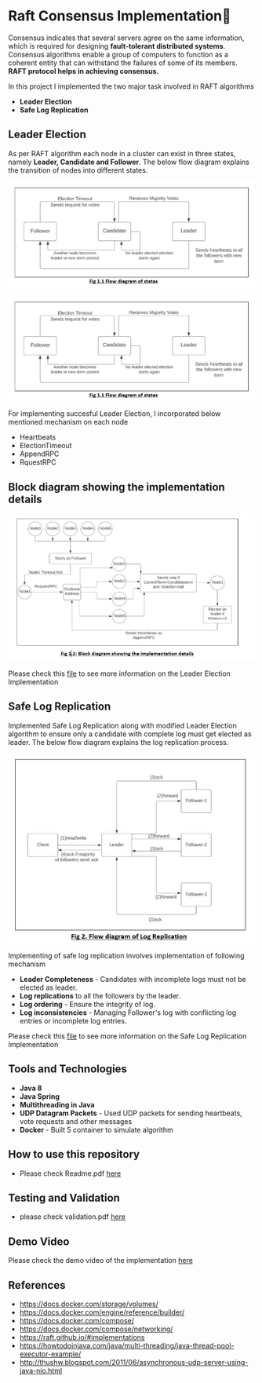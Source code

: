# **Raft Consensus Implementation**:rowboat:

Consensus indicates that several servers agree on the same information, which is required for designing **fault-tolerant distributed systems**. 
Consensus algorithms enable a group of computers to function as a coherent entity that can withstand the failures of some of its members.
**RAFT protocol helps in achieving consensus.**

In this project I implemented the two major task involved in RAFT algorithms
* **Leader Election**
* **Safe Log Replication**

## Leader Election
As per RAFT algorithm each node in a cluster can exist in three states, namely **Leader, Candidate and Follower**.
The below flow diagram explains the transition of nodes into different states.


![](https://github.com/AkashSDE/RAFT_IMPLEMENTATION/blob/main/ReadmeImages/Capture1.1.JPG)
<p align="center">
<img src="https://github.com/AkashSDE/RAFT_IMPLEMENTATION/blob/main/ReadmeImages/Capture1.1.JPG">
</p>

For implementing succesful Leader Election, I incorporated below mentioned mechanism on each node

* Heartbeats
* ElectionTimeout
* AppendRPC
* RquestRPC


## Block diagram showing the implementation details

<p align="center">
<img src="https://github.com/akdev121/RaftImplementation/blob/74eff67e269e5f7b0894bb01498e41b62eccbe0d/ReadmeImages/Capture3.JPG">
</p>


Please check this [file](https://github.com/akdev121/RaftImplementation/blob/9b0b2ec1847b24316bcb2a13a47a3cc24a20e982/Report/Implementation.pdf) to see more information on the Leader Election Implementation

## Safe Log Replication
Implemented Safe Log Replication along with modified Leader Election algorithm to ensure only a candidate with complete log must get 
elected as leader. The below flow diagram explains the log replication process.

<p align="center">
<img src="https://github.com/akdev121/RaftImplementation/blob/74eff67e269e5f7b0894bb01498e41b62eccbe0d/ReadmeImages/Capture2.JPG">
</p>

Implementing of safe log replication involves implementation of following mechanism
* **Leader Completeness** - Candidates with incomplete logs must not be elected as leader.
* **Log replications** to all the followers by the leader.
* **Log ordering** - Ensure the integrity of log.
* **Log inconsistencies** - Managing Follower's log with conflicting log entries or incomplete log entries.

Please check this [file](https://github.com/akdev121/RaftImplementation/blob/9b0b2ec1847b24316bcb2a13a47a3cc24a20e982/Report/Implementation.pdf) to see more information on the Safe Log Replication Implementation

## Tools and Technologies
* **Java 8**
* **Java Spring**
* **Multithreading in Java**
* **UDP Datagram Packets** - Used UDP packets for sending heartbeats, vote requests and other messages
* **Docker** - Built 5 container to simulate algorithm

## How to use this repository
* Please check Readme.pdf [here](https://github.com/akdev121/RaftImplementation/blob/9b0b2ec1847b24316bcb2a13a47a3cc24a20e982/Readme/Readme.pdf)

## Testing and Validation
* please check validation.pdf [here](https://github.com/akdev121/RaftImplementation/blob/9b0b2ec1847b24316bcb2a13a47a3cc24a20e982/Report/Validation.pdf) 

## Demo Video
Please check the demo video of the implementation [here](https://github.com/akdev121/RaftImplementation/tree/master/DemoVideo)


## References
* https://docs.docker.com/storage/volumes/
* https://docs.docker.com/engine/reference/builder/
* https://docs.docker.com/compose/
* https://docs.docker.com/compose/networking/
* https://raft.github.io/#implementations
* https://howtodoinjava.com/java/multi-threading/java-thread-pool-executor-example/
* http://thushw.blogspot.com/2011/06/asynchronous-udp-server-using-java-nio.html
